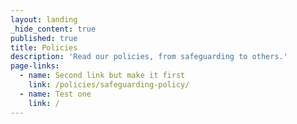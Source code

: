 ```yaml
---
layout: landing
_hide_content: true
published: true
title: Policies
description: 'Read our policies, from safeguarding to others.'
page-links:
  - name: Second link but make it first
    link: /policies/safeguarding-policy/
  - name: Test one
    link: /
---
```

